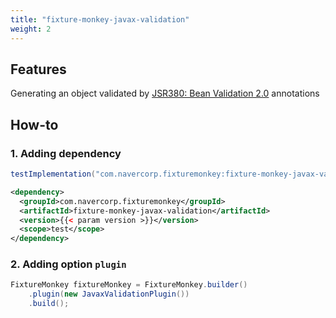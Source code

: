 ```yaml
---
title: "fixture-monkey-javax-validation"
weight: 2
---
```


## Features
Generating an object validated by [JSR380: Bean Validation 2.0](https://jcp.org/en/jsr/detail?id=380) annotations

## How-to
### 1. Adding dependency
```groovy
testImplementation("com.navercorp.fixturemonkey:fixture-monkey-javax-validation:{{< param version >}}")
```

```xml
<dependency>
  <groupId>com.navercorp.fixturemonkey</groupId>
  <artifactId>fixture-monkey-javax-validation</artifactId>
  <version>{{< param version >}}</version>
  <scope>test</scope>
</dependency>
```

### 2. Adding option `plugin`
```java
FixtureMonkey fixtureMonkey = FixtureMonkey.builder()
    .plugin(new JavaxValidationPlugin())
    .build();
```
